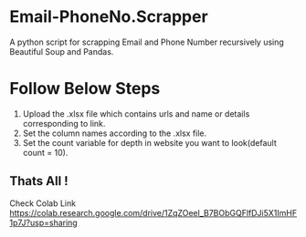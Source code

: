 # Email-PhoneNo.Scrapper
A python script for scrapping Email and Phone Number recursively using Beautiful Soup and Pandas.
 # Follow Below Steps
 
 1. Upload the .xlsx file which contains urls and name or details corresponding to link.
 2. Set the column names according to the .xlsx file.
 3. Set the count variable for depth in website you want to look(default count = 10).
 ## Thats All ! 
 
 Check Colab Link
 https://colab.research.google.com/drive/1ZqZOeel_B7BObGQFlfDJi5X1ImHF1p7J?usp=sharing
